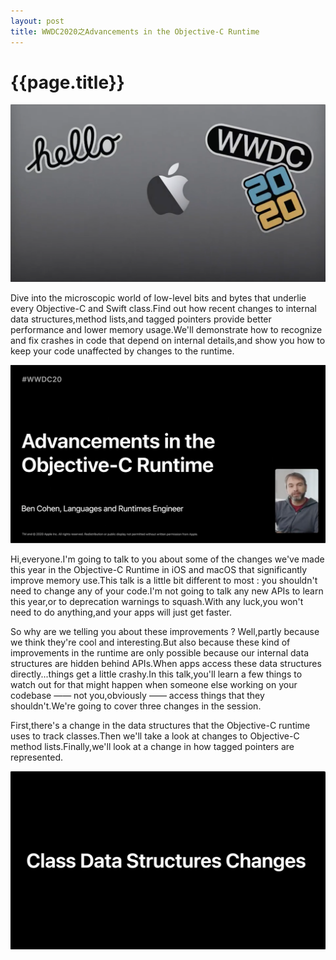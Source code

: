 ```yaml
---
layout: post
title: WWDC2020之Advancements in the Objective-C Runtime
---
```

{{page.title}}
======================

<img src="/images/posts/2020-07-10/WWDC_2020_Hello.png">

Dive into the microscopic world of low-level bits and bytes that underlie every Objective-C and Swift class.Find out how recent changes to internal data structures,method lists,and tagged pointers provide better performance and lower memory usage.We'll demonstrate how to recognize and fix crashes in code that depend on internal details,and show you how to keep your code unaffected by changes to the runtime.

<img src="/images/posts/2020-07-10/Ben_Cohen_Languages_and_Runtimes_Engineer.png">

Hi,everyone.I'm going to talk to you about some of the changes we've made this year in the Objective-C Runtime in iOS and macOS that significantly improve memory use.This talk is a little bit different to most : you shouldn't need to change any of your code.I'm not going to talk any new APIs to learn this year,or to deprecation warnings to squash.With any luck,you won't need to do anything,and your apps will just get faster.

So why are we telling you about these improvements ? Well,partly because we think they're cool and interesting.But also because these kind of improvements in the runtime are only possible because our internal data structures are hidden behind APIs.When apps access these data structures directly...things get a little crashy.In this talk,you'll learn a few things to watch out for that might happen when someone else working on your codebase —— not you,obviously —— access things that they shouldn't.We're going to cover three changes in the session.

First,there's a change in the data structures that the Objective-C runtime uses to track classes.Then we'll take a look at changes to Objective-C method lists.Finally,we'll look at a change in how tagged pointers are represented.

<img src="/images/posts/2020-07-10/Class_Data_Structures_Changes.png">
